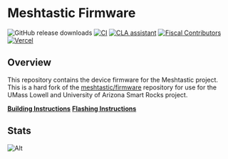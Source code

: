 # Meshtastic Firmware

![GitHub release downloads](https://img.shields.io/github/downloads/meshtastic/firmware/total)
[![CI](https://img.shields.io/github/workflow/status/meshtastic/firmware/CI?label=actions&logo=github&color=yellow)](https://github.com/meshtastic/firmware/actions/workflows/main_matrix.yml)
[![CLA assistant](https://cla-assistant.io/readme/badge/meshtastic/firmware)](https://cla-assistant.io/meshtastic/firmware)
[![Fiscal Contributors](https://opencollective.com/meshtastic/tiers/badge.svg?label=Fiscal%20Contributors&color=deeppink)](https://opencollective.com/meshtastic/)
[![Vercel](https://img.shields.io/static/v1?label=Powered%20by&message=Vercel&style=flat&logo=vercel&color=000000)](https://vercel.com?utm_source=meshtastic&utm_campaign=oss)

## Overview

This repository contains the device firmware for the Meshtastic project. This is a hard fork of the [meshtastic/firmware](https://github.com/meshtastic/firmware) repository for use for the UMass Lowell and University of Arizona Smart Rocks project.

**[Building Instructions](https://meshtastic.org/docs/developers/Firmware/build)**
**[Flashing Instructions](https://meshtastic.org/docs/getting-started/flashing-firmware/)**

## Stats

![Alt](https://repobeats.axiom.co/api/embed/a92f097d9197ae853e780ec53d7d126e545629ab.svg "Repobeats analytics image")
